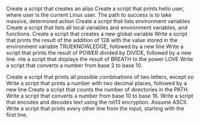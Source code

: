 Create a script that creates an alias
Create a script that prints hello user, where user is the current Linux user.
The path to success is to take massive, determined action
Create a script that lists environment variables
Create a script that lists all local variables and environment variables, and functions.
Create a script that creates a new global variable
Write a script that prints the result of the addition of 128 with the value stored in the environment variable TRUEKNOWLEDGE, followed by a new line
Write a script that prints the result of POWER divided by DIVIDE, followed by a new line.
rite a script that displays the result of BREATH to the power LOVE
Write a script that converts a number from base 2 to base 10.

Create a script that prints all possible combinations of two letters, except oo
Write a script that prints a number with two decimal places, followed by a new line
Create a script that counts the number of directories in the PATH.
Write a script that converts a number from base 10 to base 16.
Write a script that encodes and decodes text using the rot13 encryption. Assume ASCII.
Write a script that prints every other line from the input, starting with the first line.
